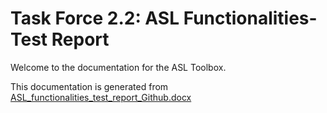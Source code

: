 # Task Force 2.2: ASL Functionalities-Test Report

Welcome to the documentation for the ASL Toolbox.  

This documentation is generated from [ASL_functionalities_test_report_Github.docx](https://github.com/OSIPI/TF2.2_OSIPI-ASL-toolbox/blob/main/ASL_functionalities_test_report_Github.docx)
